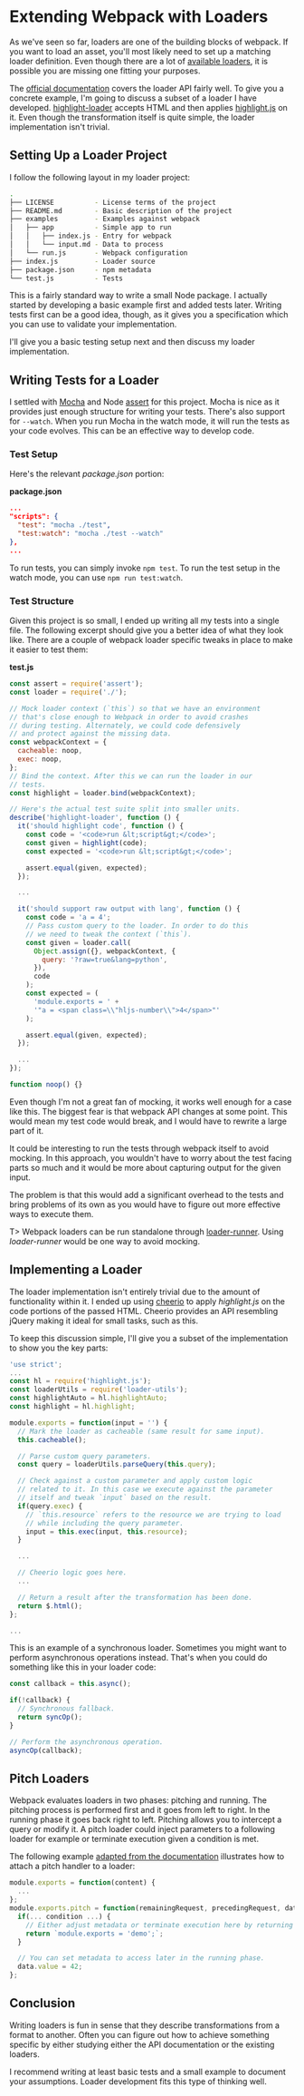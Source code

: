 # Extending Webpack with Loaders

As we've seen so far, loaders are one of the building blocks of webpack. If you want to load an asset, you'll most likely need to set up a matching loader definition. Even though there are a lot of [available loaders](https://webpack.js.org/loaders/), it is possible you are missing one fitting your purposes.

The [official documentation](https://webpack.js.org/api/loaders/) covers the loader API fairly well. To give you a concrete example, I'm going to discuss a subset of a loader I have developed. [highlight-loader](https://github.com/bebraw/highlight-loader) accepts HTML and then applies [highlight.js](https://highlightjs.org/) on it. Even though the transformation itself is quite simple, the loader implementation isn't trivial.

## Setting Up a Loader Project

I follow the following layout in my loader project:

```bash
.
├── LICENSE          - License terms of the project
├── README.md        - Basic description of the project
├── examples         - Examples against webpack
│   ├── app          - Simple app to run
│   │   ├── index.js - Entry for webpack
│   │   └── input.md - Data to process
│   └── run.js       - Webpack configuration
├── index.js         - Loader source
├── package.json     - npm metadata
└── test.js          - Tests
```

This is a fairly standard way to write a small Node package. I actually started by developing a basic example first and added tests later. Writing tests first can be a good idea, though, as it gives you a specification which you can use to validate your implementation.

I'll give you a basic testing setup next and then discuss my loader implementation.

## Writing Tests for a Loader

I settled with [Mocha](https://mochajs.org/) and Node [assert](https://nodejs.org/api/assert.html) for this project. Mocha is nice as it provides just enough structure for writing your tests. There's also support for `--watch`. When you run Mocha in the watch mode, it will run the tests as your code evolves. This can be an effective way to develop code.

### Test Setup

Here's the relevant *package.json* portion:

**package.json**

```json
...
"scripts": {
  "test": "mocha ./test",
  "test:watch": "mocha ./test --watch"
},
...
```

To run tests, you can simply invoke `npm test`. To run the test setup in the watch mode, you can use `npm run test:watch`.

### Test Structure

Given this project is so small, I ended up writing all my tests into a single file. The following excerpt should give you a better idea of what they look like. There are a couple of webpack loader specific tweaks in place to make it easier to test them:

**test.js**

```javascript
const assert = require('assert');
const loader = require('./');

// Mock loader context (`this`) so that we have an environment
// that's close enough to Webpack in order to avoid crashes
// during testing. Alternately, we could code defensively
// and protect against the missing data.
const webpackContext = {
  cacheable: noop,
  exec: noop,
};
// Bind the context. After this we can run the loader in our
// tests.
const highlight = loader.bind(webpackContext);

// Here's the actual test suite split into smaller units.
describe('highlight-loader', function () {
  it('should highlight code', function () {
    const code = '<code>run &lt;script&gt;</code>';
    const given = highlight(code);
    const expected = '<code>run &lt;script&gt;</code>';

    assert.equal(given, expected);
  });

  ...

  it('should support raw output with lang', function () {
    const code = 'a = 4';
    // Pass custom query to the loader. In order to do this
    // we need to tweak the context (`this`).
    const given = loader.call(
      Object.assign({}, webpackContext, {
        query: '?raw=true&lang=python',
      }),
      code
    );
    const expected = (
      'module.exports = ' +
      '"a = <span class=\\"hljs-number\\">4</span>"'
    );

    assert.equal(given, expected);
  });

  ...
});

function noop() {}
```

Even though I'm not a great fan of mocking, it works well enough for a case like this. The biggest fear is that webpack API changes at some point. This would mean my test code would break, and I would have to rewrite a large part of it.

It could be interesting to run the tests through webpack itself to avoid mocking. In this approach, you wouldn't have to worry about the test facing parts so much and it would be more about capturing output for the given input.

The problem is that this would add a significant overhead to the tests and bring problems of its own as you would have to figure out more effective ways to execute them.

T> Webpack loaders can be run standalone through [loader-runner](https://www.npmjs.com/package/loader-runner). Using *loader-runner* would be one way to avoid mocking.

## Implementing a Loader

The loader implementation isn't entirely trivial due to the amount of functionality within it. I ended up using [cheerio](https://www.npmjs.org/package/cheerio) to apply *highlight.js* on the code portions of the passed HTML. Cheerio provides an API resembling jQuery making it ideal for small tasks, such as this.

To keep this discussion simple, I'll give you a subset of the implementation to show you the key parts:

```javascript
'use strict';
...
const hl = require('highlight.js');
const loaderUtils = require('loader-utils');
const highlightAuto = hl.highlightAuto;
const highlight = hl.highlight;

module.exports = function(input = '') {
  // Mark the loader as cacheable (same result for same input).
  this.cacheable();

  // Parse custom query parameters.
  const query = loaderUtils.parseQuery(this.query);

  // Check against a custom parameter and apply custom logic
  // related to it. In this case we execute against the parameter
  // itself and tweak `input` based on the result.
  if(query.exec) {
    // `this.resource` refers to the resource we are trying to load
    // while including the query parameter.
    input = this.exec(input, this.resource);
  }

  ...

  // Cheerio logic goes here.
  ...

  // Return a result after the transformation has been done.
  return $.html();
};

...
```

This is an example of a synchronous loader. Sometimes you might want to perform asynchronous operations instead. That's when you could do something like this in your loader code:

```javascript
const callback = this.async();

if(!callback) {
  // Synchronous fallback.
  return syncOp();
}

// Perform the asynchronous operation.
asyncOp(callback);
```

## Pitch Loaders

Webpack evaluates loaders in two phases: pitching and running. The pitching process is performed first and it goes from left to right. In the running phase it goes back right to left. Pitching allows you to intercept a query or modify it. A pitch loader could inject parameters to a following loader for example or terminate execution given a condition is met.

The following example [adapted from the documentation](https://webpack.js.org/api/loaders/#pitching-loader) illustrates how to attach a pitch handler to a loader:

```javascript
module.exports = function(content) {
  ...
};
module.exports.pitch = function(remainingRequest, precedingRequest, data) {
  if(... condition ...) {
    // Either adjust metadata or terminate execution here by returning
    return `module.exports = 'demo';`;
  }

  // You can set metadata to access later in the running phase.
  data.value = 42;
};
```

## Conclusion

Writing loaders is fun in sense that they describe transformations from a format to another. Often you can figure out how to achieve something specific by either studying either the API documentation or the existing loaders.

I recommend writing at least basic tests and a small example to document your assumptions. Loader development fits this type of thinking well.
